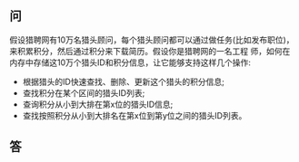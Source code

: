 
## 问

假设猎聘网有10万名猎头顾问，每个猎头顾问都可以通过做任务(比如发布职位)，来积累积分，然后通过积分来下载简历。假设你是猎聘网的一名工程
师，如何在内存中存储这10万个猎头ID和积分信息，让它能够支持这样几个操作:
- 根据猎头的ID快速查找、删除、更新这个猎头的积分信息;
- 查找积分在某个区间的猎头ID列表;
- 查询积分从小到大排在第x位的猎头ID信息;
- 查找按照积分从小到大排名在第x位到第y位之间的猎头ID列表。

## 答
